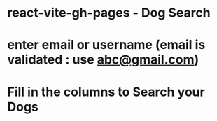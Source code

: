 # react-vite-gh-pages - Dog Search

# enter email or username (email is validated : use abc@gmail.com)
# Fill in the columns to Search your Dogs
